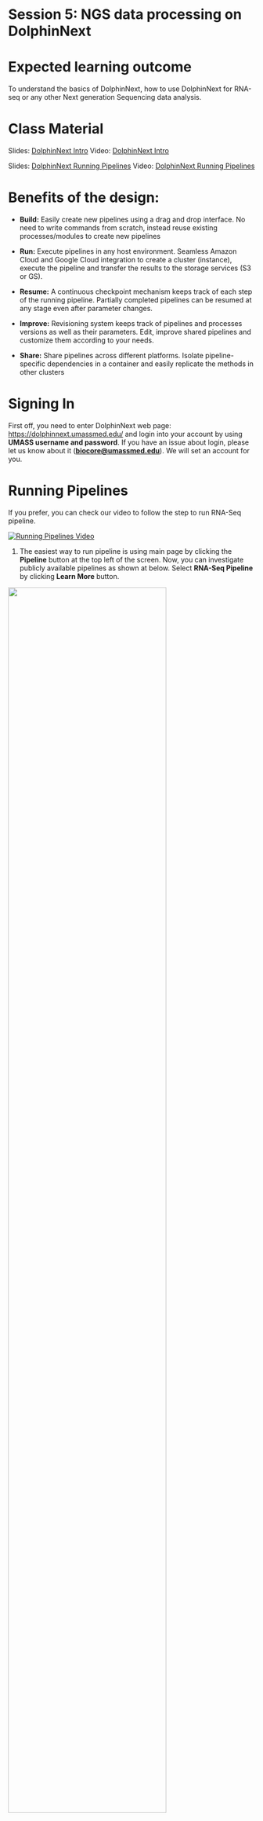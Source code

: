 # Session 5: NGS data processing on DolphinNext

# Expected learning outcome

To understand the basics of DolphinNext, how to use DolphinNext for RNA-seq or any other Next generation Sequencing data analysis.

# Class Material

Slides: [DolphinNext Intro](DolphinNext_Bootcamp_2021.05_intro.pdf)
Video: [DolphinNext Intro](https://youtu.be/Zjoy1NEP3d0)

Slides: [DolphinNext Running Pipelines](DolphinNext_Bootcamp_2021.05_running.pdf)
Video: [DolphinNext Running Pipelines](https://youtu.be/WlNxnbvJn74)

# Benefits of the design:

- **Build:** Easily create new pipelines using a drag and drop interface. No need to write commands from scratch, instead reuse existing processes/modules to create new pipelines

- **Run:** Execute pipelines in any host environment. Seamless Amazon Cloud and Google Cloud integration to create a cluster (instance), execute the pipeline and transfer the results to the storage services (S3 or GS).

- **Resume:** A continuous checkpoint mechanism keeps track of each step of the running pipeline. Partially completed pipelines can be resumed at any stage even after parameter changes.

- **Improve:** Revisioning system keeps track of pipelines and processes versions as well as their parameters. Edit, improve shared pipelines and customize them according to your needs.

- **Share:** Share pipelines across different platforms. Isolate pipeline-specific dependencies in a container and easily replicate the methods in other clusters

# Signing In

First off, you need to enter DolphinNext web page: https://dolphinnext.umassmed.edu/ and login into your account by using **UMASS username and password**. If you have an issue about login, please let us know about it (**biocore@umassmed.edu**). We will set an account for you.

# Running Pipelines

If you prefer, you can check our video to follow the step to run RNA-Seq pipeline.

[![Running Pipelines Video](https://raw.githubusercontent.com/UMMS-Biocore/dolphinnext/master/docs/dolphinNext/dolphinnext_images/youtube-overview.png)](https://www.youtube.com/embed/gaq_LwewFPA)

1. The easiest way to run pipeline is using main page by clicking the **Pipeline** button at the top left of the screen. Now, you can investigate publicly available pipelines as shown at below. Select **RNA-Seq Pipeline** by clicking **Learn More** button.

<img src="dolphinnext_images/main_page.png" width="80%">

2. Once pipeline is loaded, you will notice "Run" button at the right top of the page.

<img src="dolphinnext_images/project_runbutton.png" width="35%">

3. This button opens new window where you can create new project by clicking **"Create a Project"** button. After entering and saving the name of the project (e.g. `RNA-Seq test project`), it will be added to your project list. Now you can select your project by clicking on the project as shown in the figure below.

<img src="dolphinnext_images/project_pipeselect-rna.png" >

4. Next, click "select project" button and proceed with entering run name (e.g. `Bootcamp RNA-Seq Run`) which will be added to your project. Clicking **"Save run"** will redirect to "run page".

5. Initially, in the header of the run page, orange `Waiting` button will be shown. In order to initiate run, following data need to be entered:

<img src="dolphinnext_images/run_header_waiting.png">

**A. Work Directory:** Please enter `/home/your_username/bootcamp/dolphinnext` as work directory.

**B. Run Environment:** Please choose `Run Environment for ghpcc06.umassrc.org`

**C. Inputs:**

- **reads:** Choose paired reads found in your `/home/your_username/bootcamp/RNA-Seq/reads` directory. For adding paired reads please check this video: [Adding reads](https://www.youtube.com/embed/3QaAqdyB11w)
-
- **mate:** pair
- **genome_build:** mousetest_mm10
- **run_STAR:** yes
- **run_RSEM:** yes
- **run_RSEM Module Countdata DE settings:** Edit as follows:
  - cols: control_rep1, control_rep2, control_rep3, exper_rep1, exper_rep2, exper_rep3
  - conds: control, control, control, treat, treat, treat
- **run_FastQC:** yes
- **run_RseQC:** yes
- **run_Sequential_Mapping:** yes
- **run_Sequential_Mapping Settings:** Edit by clicking settings icon and add rRNA as shown at below:

<img src="dolphinnext_images/run_seq_mapping.png">
	
1. Once all requirements are satisfied, ``Waiting`` button will turn in to green ``ready to run`` button as shown below. You can initiate your run by clicking ``run`` button.

<img src="dolphinnext_images/run_header_ready.png" width="25%">

## Session4 Homework

1. Run RNA-Seq pipeline with GEO files. Run will take about 150 GB while running, please make use you enter your project space for the run.

- If you don't have enough space, you can only choose to download 1 file (`SRR1173457`) as (`control_rep1`).

Here are settings of the pipeline:

- **mate:** pair
- **genome_build:** mouse_mm10_refseq
- **run_RSEM:** yes
- **run_RSEM Module Countdata DE settings:** Edit as follows: - cols: `control_rep1, control_rep2, control_rep3, exper_rep1, exper_rep2, exper_rep3` - conds: `control, control, control, treat, treat, treat`

<img src="dolphinnext_images/CountdataDE.png">

- **run_STAR:** no
- **run_FastQC:** yes
- **run_RseQC:** yes
- **run_Sequential_Mapping:** yes
- **run_Sequential_Mapping Settings:** Edit by clicking settings icon and add rRNA as shown at below:
- **reads:** - Please use NCBI/GEO Files menu and search following GEO id's: `SRR1173457, SRR1173458, SRR1173459, SRR1173478, SRR1173479, SRR1173480`. - Please rename those files according to example below and save collection as "mouse_geo_dataset".

<img src="dolphinnext_images/geo_vernia.png">
